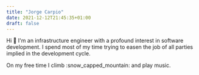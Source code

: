 ```yaml
---
title: "Jorge Carpio"
date: 2021-12-12T21:45:35+01:00
draft: false
---
```


Hi :wave: I'm an infrastructure engineer with a profound interest in software development. I spend most of my time trying to easen the job of all parties implied in the development cycle.

On my free time I climb :snow_capped_mountain: and play music.
